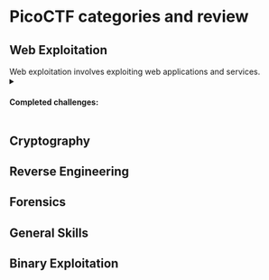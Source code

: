 <h1> PicoCTF categories and review </h1>

<h2> Web Exploitation </h2>
Web exploitation involves exploiting web applications and services.
<details> 
<summary> 
<h4>Completed challenges: </h4>
</summary>
  
<h4> <a href="/SSTI1/writeup.md">SSTI</a>  </h4>
</details>

<h2> Cryptography </h2>

<h2> Reverse Engineering </h2>

<h2> Forensics </h2>

<h2> General Skills </h2>

<h2> Binary Exploitation </h2>
